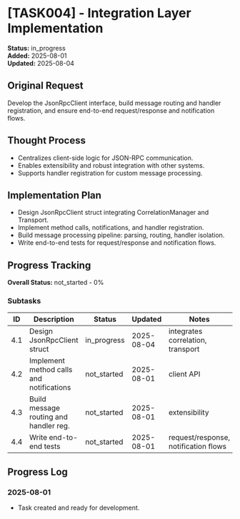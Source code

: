 # [TASK004] - Integration Layer Implementation

**Status:** in_progress  
**Added:** 2025-08-01  
**Updated:** 2025-08-04

## Original Request
Develop the JsonRpcClient interface, build message routing and handler registration, and ensure end-to-end request/response and notification flows.

## Thought Process
- Centralizes client-side logic for JSON-RPC communication.
- Enables extensibility and robust integration with other systems.
- Supports handler registration for custom message processing.

## Implementation Plan
- Design JsonRpcClient struct integrating CorrelationManager and Transport.
- Implement method calls, notifications, and handler registration.
- Build message processing pipeline: parsing, routing, handler isolation.
- Write end-to-end tests for request/response and notification flows.

## Progress Tracking
**Overall Status:** not_started - 0%

### Subtasks
| ID   | Description                                 | Status      | Updated    | Notes                                 |
|------|---------------------------------------------|-------------|------------|---------------------------------------|
| 4.1  | Design JsonRpcClient struct                 | in_progress | 2025-08-04 | integrates correlation, transport     |
| 4.2  | Implement method calls and notifications    | not_started | 2025-08-01 | client API                            |
| 4.3  | Build message routing and handler reg.      | not_started | 2025-08-01 | extensibility                         |
| 4.4  | Write end-to-end tests                      | not_started | 2025-08-01 | request/response, notification flows  |

## Progress Log
### 2025-08-01
- Task created and ready for development.
